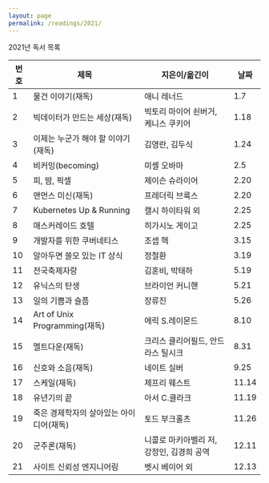 ```yaml
---
layout: page
permalink: /readings/2021/
---
```


2021년 독서 목록

번호 | 제목 | 지은이/옮긴이 | 날짜
-----|------|---------------|------
1 | 물건 이야기(재독) | 애니 레너드 | 1.7
2 | 빅데이터가 만드는 세상(재독) | 빅토리 마이어 쇤버거, 케니스 쿠키어 | 1.18
3 | 이제는 누군가 해야 할 이야기(재독) | 김영란, 김두식 | 1.24
4 | 비커밍(becoming) | 미셸 오바마 | 2.5
5 | 피, 땀, 픽셀 | 제이슨 슈라이어 | 2.20
6 | 맨먼스 미신(재독) | 프레더릭 브룩스 | 2.20
7 | Kubernetes Up & Running | 캘시 하이타워 외 | 2.25
8 | 매스커레이드 호텔 | 히가시노 게이고 | 2.25
9 | 개발자를 위한 쿠버네티스 | 조셉 헥 | 3.15
10 | 알아두면 쓸모 있는 IT 상식 | 정철환 | 3.19
11 | 전국축제자랑 | 김혼비, 박태하 | 5.19
12 | 유닉스의 탄생 | 브라이언 커니핸 | 5.21
13 | 일의 기쁨과 슬픔 | 장류진 | 5.26
14 | Art of Unix Programming(재독) | 에릭 S.레이몬드 | 8.10
15 | 멜트다운(재독) | 크리스 클리어필드, 안드라스 틸시크 | 8.31
16 | 신호와 소음(재독) | 네이트 실버 | 9.25
17 | 스케일(재독) | 제프리 웨스트 | 11.14
18 | 유년기의 끝 | 아서 C.클라크 | 11.19
19 | 죽은 경제학자의 살아있는 아이디어(재독) | 토드 부크홀츠 | 11.26
20 | 군주론(재독) | 니콜로 마키아벨리 저, 강정인, 김경희 공역 | 12.11
21 | 사이트 신뢰성 엔지니어링 | 벳시 베이어 외 | 12.13
